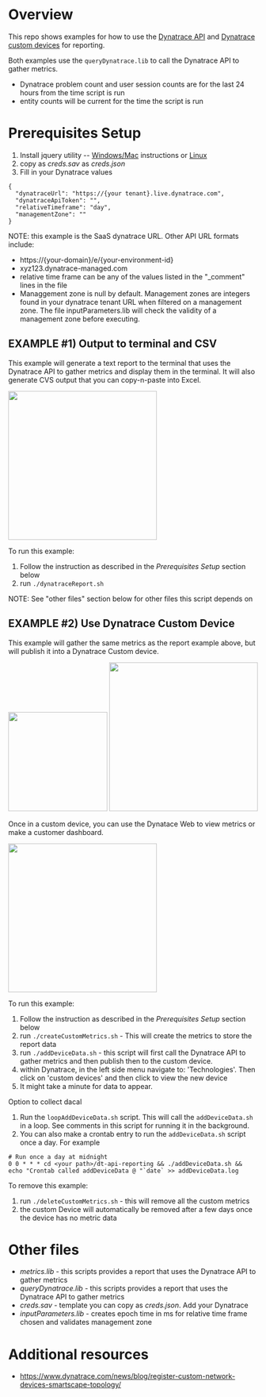 # Overview

This repo shows examples for how to use the [Dynatrace API](https://www.dynatrace.com/support/help/extend-dynatrace/dynatrace-api/) and [Dynatrace custom devices](https://www.dynatrace.com/support/help/extend-dynatrace/dynatrace-api/environment/topology-and-smartscape-api/topology-smartscape-api-custom-device/) for reporting.

Both examples use the ```queryDynatrace.lib``` to call the Dynatrace API to gather metrics. 
* Dynatrace problem count and user session counts are for the last 24 hours from the time script is run
* entity counts will be current for the time the script is run

# Prerequisites Setup

1. Install jquery utility -- [Windows/Mac](https://github.com/stedolan/jq/wiki/Installation) instructions or [Linux](https://stedolan.github.io/jq/download/)
1. copy as *creds.sav* as *creds.json*
1. Fill in your Dynatrace values
```
{
  "dynatraceUrl": "https://{your tenant}.live.dynatrace.com",
  "dynatraceApiToken": "",
  "relativeTimeframe": "day",
  "managementZone": ""
}
```
NOTE: this example is the SaaS dynatrace URL. Other API URL formats include:
* https://{your-domain}/e/{your-environment-id}
* xyz123.dynatrace-managed.com
* relative time frame can be any of the values listed in the "_comment" lines in the file
* Managgement zone is null by default. Management zones are integers found in your dynatrace tenant URL when filtered on a management zone. The file inputParameters.lib will check the validity of a management zone before executing.

## EXAMPLE #1) Output to terminal and CSV

This example will generate a text report to the terminal that uses the Dynatrace API to gather metrics and 
display them in the terminal. It will also generate CVS output that you can copy-n-paste into Excel.

<img src="images/report.png" width="300"/>

To run this example:
1. Follow the instruction as described in the *Prerequisites Setup* section below 
1. run ```./dynatraceReport.sh``` 

NOTE: See "other files" section below for other files this script depends on

## EXAMPLE #2) Use Dynatrace Custom Device

This example will gather the same metrics as the report example above, but will publish it into a Dynatrace Custom device. 

<img src="images/device_list.png" width="200"/>

<img src="images/device.png" width="300"/>

Once in a custom device, you can use the Dynatace Web to view metrics or make a customer dashboard.

<img src="images/chart.png" width="300"/>

To run this example:
1. Follow the instruction as described in the *Prerequisites Setup* section below 
1. run ```./createCustomMetrics.sh``` - This will create the metrics to store the report data
1. run ```./addDeviceData.sh``` - this script will first call the Dynatrace API to gather metrics and then publish then to the custom device.
1. within Dynatrace, in the left side menu navigate to: 'Technologies'.   Then click on 'custom devices' and then click to view the new device
1. It might take a minute for data to appear.

Option to collect dacal
1. Run the ```loopAddDeviceData.sh``` script. This will call the ```addDeviceData.sh``` in a loop. See comments in this script for running it in the background.
2. You can also make a crontab entry to run the ```addDeviceData.sh``` script once a day. For example
```
# Run once a day at midnight
0 0 * * * cd <your path>/dt-api-reporting && ./addDeviceData.sh && echo "Crontab called addDeviceData @ "`date` >> addDeviceData.log
```

To remove this example:
1. run ```./deleteCustomMetrics.sh``` - this will remove all the custom metrics
1. the custom Device will automatically be removed after a few days once the device has no metric data

# Other files

* *metrics.lib* - this scripts provides a report that uses the Dynatrace API to gather metrics
* *queryDynatrace.lib* - this scripts provides a report that uses the Dynatrace API to gather metrics
* *creds.sav* - template you can copy as *creds.json*.  Add your Dynatrace 
* *inputParameters.lib* - creates epoch time in ms for relative time frame chosen and validates management zone


# Additional resources
* https://www.dynatrace.com/news/blog/register-custom-network-devices-smartscape-topology/

